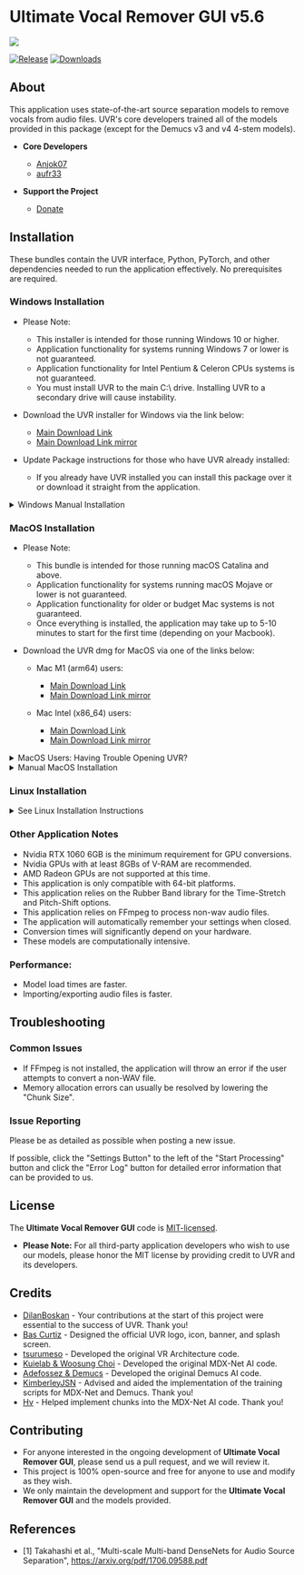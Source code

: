 # Ultimate Vocal Remover GUI v5.6
<img src="https://raw.githubusercontent.com/Anjok07/ultimatevocalremovergui/master/gui_data/img/UVR_5_6.png?raw=true" />

[![Release](https://img.shields.io/github/release/anjok07/ultimatevocalremovergui.svg)](https://github.com/anjok07/ultimatevocalremovergui/releases/latest)
[![Downloads](https://img.shields.io/github/downloads/anjok07/ultimatevocalremovergui/total.svg)](https://github.com/anjok07/ultimatevocalremovergui/releases)

## About

This application uses state-of-the-art source separation models to remove vocals from audio files. UVR's core developers trained all of the models provided in this package (except for the Demucs v3 and v4 4-stem models).

- **Core Developers**
    - [Anjok07](https://github.com/anjok07)
    - [aufr33](https://github.com/aufr33)

- **Support the Project**
    - [Donate](https://www.buymeacoffee.com/uvr5)

## Installation

These bundles contain the UVR interface, Python, PyTorch, and other dependencies needed to run the application effectively. No prerequisites are required.

### Windows Installation

- Please Note:
    - This installer is intended for those running Windows 10 or higher. 
    - Application functionality for systems running Windows 7 or lower is not guaranteed.
    - Application functionality for Intel Pentium & Celeron CPUs systems is not guaranteed.
    - You must install UVR to the main C:\ drive. Installing UVR to a secondary drive will cause instability.

- Download the UVR installer for Windows via the link below:
    - [Main Download Link](https://github.com/Anjok07/ultimatevocalremovergui/releases/download/v5.5.0/UVR_v5.5.1_setup.exe)
    - [Main Download Link mirror](https://www.mediafire.com/file_premium/j8hkuvbic6nqy7i/UVR_v5.5.1_setup.exe/file)
- Update Package instructions for those who have UVR already installed:
    - If you already have UVR installed you can install this package over it or download it straight from the application.

<details id="WindowsManual">
  <summary>Windows Manual Installation</summary>

### Manual Windows Installation

- Download and extract the repository [here](https://github.com/Anjok07/ultimatevocalremovergui/archive/refs/heads/master.zip)
- Download and install Python [here](https://www.python.org/ftp/python/3.9.8/python-3.9.8-amd64.exe)
   - Make sure to check "Add python.exe to PATH" during the install
- Run the following commands from the extracted repo directory:

```
python.exe -m pip install -r requirements.txt
```

If you have a compatible Nvidia GPU, run the following command:

```
python.exe -m pip install --upgrade torch --extra-index-url https://download.pytorch.org/whl/cu117
```

If you do not have FFmpeg or Rubber Band installed and want to avoid going through the process of installing them the long way, follow the instructions below.

**FFmpeg Installation**

- Download the precompiled build [here](https://www.gyan.dev/ffmpeg/builds/ffmpeg-release-essentials.zip)
- From the archive, extract the following file to the UVR application directory:
   - ```ffmpeg-5.1.2-essentials_build/bin/ffmpeg.exe```

**Rubber Band Installation**

In order to use the Time Stretch or Change Pitch tool, you'll need Rubber Band.

- Download the precompiled build [here](https://breakfastquay.com/files/releases/rubberband-3.1.2-gpl-executable-windows.zip)
- From the archive, extract the following files to the UVR application directory:
   - ```rubberband-3.1.2-gpl-executable-windows/rubberband.exe```
   - ```rubberband-3.1.2-gpl-executable-windows/sndfile.dll```

</details>

### MacOS Installation
- Please Note:
    - This bundle is intended for those running macOS Catalina and above.
    - Application functionality for systems running macOS Mojave or lower is not guaranteed.
    - Application functionality for older or budget Mac systems is not guaranteed.
    - Once everything is installed, the application may take up to 5-10 minutes to start for the first time (depending on your Macbook).
    
- Download the UVR dmg for MacOS via one of the links below:
    - Mac M1 (arm64) users:
       - [Main Download Link](https://github.com/Anjok07/ultimatevocalremovergui/releases/download/v5.5.0/Ultimate_Vocal_Remover_v5_5_MacOS_arm64.dmg)
       - [Main Download Link mirror](https://www.mediafire.com/file_premium/o0tfneebhqw554e/Ultimate_Vocal_Remover_v5_5_MacOS_arm64.dmg/file)

    - Mac Intel (x86_64) users:
       - [Main Download Link](https://github.com/Anjok07/ultimatevocalremovergui/releases/download/v5.5.0/Ultimate_Vocal_Remover_v5_5_MacOS_x86_64.dmg)
       - [Main Download Link mirror](https://www.mediafire.com/file_premium/m19wucslk9uzpcc/Ultimate_Vocal_Remover_v5_5_MacOS_x86_64.dmg/file)

<details id="CannotOpen">
  <summary>MacOS Users: Having Trouble Opening UVR?</summary>

> Due to Apples strict application security, you may need to follow these steps to open UVR.
>
> First, run the following command via Terminal.app to allow applications to run from all sources (it's recommended that you re-enable this once UVR opens properly.)
> 
> ```bash
> sudo spctl --master-disable
> ```
> 
> Second, run the following command to bypass Notarization: 
> 
> ```bash
> sudo xattr -rd com.apple.quarantine /Applications/Ultimate\ Vocal\ Remover.app
> ```

</details>

<details id="MacInstall">
  <summary>Manual MacOS Installation</summary>

### Manual MacOS Installation

- Download and save this repository [here](https://github.com/Anjok07/ultimatevocalremovergui/archive/refs/heads/master.zip)
- Download and install Python 3.10 [here](https://www.python.org/ftp/python/3.10.9/python-3.10.9-macos11.pkg)
- From the saved directory run the following - 

```
pip3 install -r requirements.txt
```

- If your Mac is running with an M1, please run the following command next. If not, skip this step. - 

```
cp /Library/Frameworks/Python.framework/Versions/3.10/lib/python3.10/site-packages/_soundfile_data/libsndfile_arm64.dylib /Library/Frameworks/Python.framework/Versions/3.10/lib/python3.10/site-packages/_soundfile_data/libsndfile.dylib
```

**FFmpeg Installation**

- Once everything is done installing, download the correct FFmpeg binary for your system [here](http://www.osxexperts.net) and place it into the main application directory.

**Rubber Band Installation**

In order to use the Time Stretch or Change Pitch tool, you'll need Rubber Band.

- Download the precompiled build [here](https://breakfastquay.com/files/releases/rubberband-3.1.2-gpl-executable-windows.zip)
- From the archive, extract the following files to the UVR/lib_v5 application directory:
   - ```rubberband-3.1.2-gpl-executable-macos/rubberband```

This process has been tested on a MacBook Pro 2021 (using M1) and a MacBook Air 2017 and is confirmed to be working on both.

</details>

### Linux Installation

<details id="LinuxInstall">
  <summary>See Linux Installation Instructions</summary>

<br />
    
**These install instructions are for Ubuntu 22.10.**

- Download and save this repository [here](https://github.com/Anjok07/ultimatevocalremovergui/archive/refs/heads/master.zip)
- From the saved directory run the following commands in this order- 

```
sudo apt update && sudo apt upgrade
sudo apt-get update
sudo apt install ffmpeg
sudo apt install python3-pip
sudo apt-get -y install python3-tk
pip3 install -r requirements.txt
```

</details>

### Other Application Notes
- Nvidia RTX 1060 6GB is the minimum requirement for GPU conversions.
- Nvidia GPUs with at least 8GBs of V-RAM are recommended.
- AMD Radeon GPUs are not supported at this time.
- This application is only compatible with 64-bit platforms. 
- This application relies on the Rubber Band library for the Time-Stretch and Pitch-Shift options.
- This application relies on FFmpeg to process non-wav audio files.
- The application will automatically remember your settings when closed.
- Conversion times will significantly depend on your hardware. 
- These models are computationally intensive. 

### Performance:
- Model load times are faster.
- Importing/exporting audio files is faster.

## Troubleshooting

### Common Issues

- If FFmpeg is not installed, the application will throw an error if the user attempts to convert a non-WAV file.
- Memory allocation errors can usually be resolved by lowering the "Chunk Size".

### Issue Reporting

Please be as detailed as possible when posting a new issue. 

If possible, click the "Settings Button" to the left of the "Start Processing" button and click the "Error Log" button for detailed error information that can be provided to us.

## License

The **Ultimate Vocal Remover GUI** code is [MIT-licensed](LICENSE). 

- **Please Note:** For all third-party application developers who wish to use our models, please honor the MIT license by providing credit to UVR and its developers.

## Credits

- [DilanBoskan](https://github.com/DilanBoskan) - Your contributions at the start of this project were essential to the success of UVR. Thank you!
- [Bas Curtiz](https://www.youtube.com/user/bascurtiz) - Designed the official UVR logo, icon, banner, and splash screen.
- [tsurumeso](https://github.com/tsurumeso) - Developed the original VR Architecture code. 
- [Kuielab & Woosung Choi](https://github.com/kuielab) - Developed the original MDX-Net AI code. 
- [Adefossez & Demucs](https://github.com/facebookresearch/demucs) - Developed the original Demucs AI code. 
- [KimberleyJSN](https://github.com/KimberleyJensen) - Advised and aided the implementation of the training scripts for MDX-Net and Demucs. Thank you!
- [Hv](https://github.com/NaJeongMo/Colab-for-MDX_B) - Helped implement chunks into the MDX-Net AI code. Thank you!

## Contributing

- For anyone interested in the ongoing development of **Ultimate Vocal Remover GUI**, please send us a pull request, and we will review it. 
- This project is 100% open-source and free for anyone to use and modify as they wish. 
- We only maintain the development and support for the **Ultimate Vocal Remover GUI** and the models provided. 

## References
- [1] Takahashi et al., "Multi-scale Multi-band DenseNets for Audio Source Separation", https://arxiv.org/pdf/1706.09588.pdf
